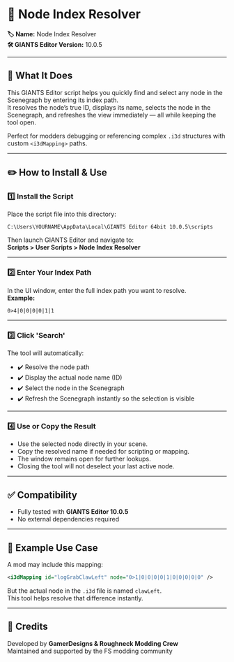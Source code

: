 # 📌 Node Index Resolver

**🏷️ Name:** Node Index Resolver  
**🛠️ GIANTS Editor Version:** 10.0.5  

---

## 📖 What It Does

This GIANTS Editor script helps you quickly find and select any node in the Scenegraph by entering its index path.  
It resolves the node’s true ID, displays its name, selects the node in the Scenegraph, and refreshes the view immediately — all while keeping the tool open.

Perfect for modders debugging or referencing complex `.i3d` structures with custom `<i3dMapping>` paths.

---

## ✏️ How to Install & Use

### 1️⃣ Install the Script

Place the script file into this directory:
```
C:\Users\YOURNAME\AppData\Local\GIANTS Editor 64bit 10.0.5\scripts
```

Then launch GIANTS Editor and navigate to:  
**Scripts > User Scripts > Node Index Resolver**

---

### 2️⃣ Enter Your Index Path

In the UI window, enter the full index path you want to resolve.  
**Example:**
```
0>4|0|0|0|0|1|1
```

---

### 3️⃣ Click 'Search'

The tool will automatically:
- ✔️ Resolve the node path
- ✔️ Display the actual node name (ID)
- ✔️ Select the node in the Scenegraph
- ✔️ Refresh the Scenegraph instantly so the selection is visible

---

### 4️⃣ Use or Copy the Result

- Use the selected node directly in your scene.
- Copy the resolved name if needed for scripting or mapping.
- The window remains open for further lookups.
- Closing the tool will not deselect your last active node.

---

## ✅ Compatibility

- Fully tested with **GIANTS Editor 10.0.5**
- No external dependencies required

---

## 📂 Example Use Case

A mod may include this mapping:
```xml
<i3dMapping id="logGrabClawLeft" node="0>1|0|0|0|0|1|0|0|0|0|0" />
```

But the actual node in the `.i3d` file is named `clawLeft`.  
This tool helps resolve that difference instantly.

---

## 🧠 Credits

Developed by **GamerDesigns & Roughneck Modding Crew**  
Maintained and supported by the FS modding community


